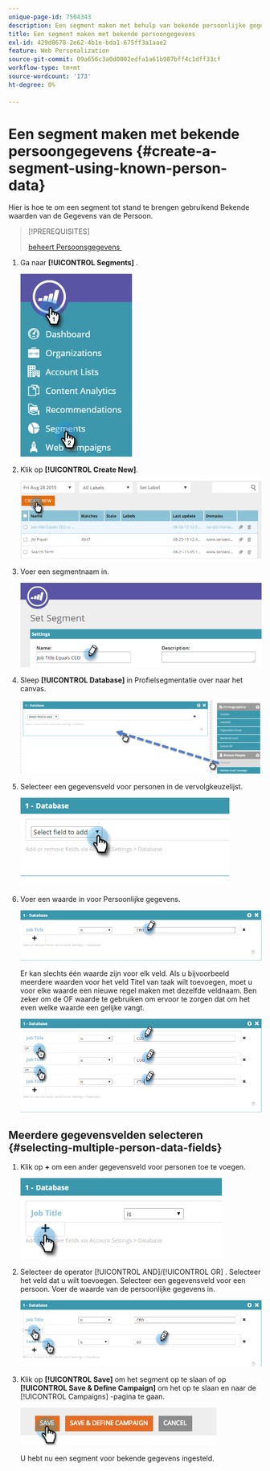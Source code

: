 ```yaml
---
unique-page-id: 7504343
description: Een segment maken met behulp van bekende persoonlijke gegevens - Marketo Docs - Productdocumentatie
title: Een segment maken met bekende persoongegevens
exl-id: 429d8678-2e62-4b1e-bda1-675ff3a1aae2
feature: Web Personalization
source-git-commit: 09a656c3a0d0002edfa1a61b987bff4c1dff33cf
workflow-type: tm+mt
source-wordcount: '173'
ht-degree: 0%

---
```


# Een segment maken met bekende persoongegevens {#create-a-segment-using-known-person-data}

Hier is hoe te om een segment tot stand te brengen gebruikend Bekende waarden van de Gegevens van de Persoon.

>[!PREREQUISITES]
>
>[&#x200B; beheert Persoonsgegevens &#x200B;](/help/marketo/product-docs/web-personalization/using-web-segments/manage-person-data.md)

1. Ga naar **[!UICONTROL Segments]** .

   ![](assets/new-dropdown-segments-hand-2.jpg)

1. Klik op **[!UICONTROL Create New]**.

   ![](assets/image2015-8-28-13-3a19-3a59.png)

1. Voer een segmentnaam in.

   ![](assets/image2015-8-28-13-3a2-3a59.png)

1. Sleep **[!UICONTROL Database]** in Profielsegmentatie over naar het canvas.

   ![](assets/four-1.png)

1. Selecteer een gegevensveld voor personen in de vervolgkeuzelijst.

   ![](assets/five-1.png)

1. Voer een waarde in voor Persoonlijke gegevens.

   ![](assets/six.png)

   Er kan slechts één waarde zijn voor elk veld. Als u bijvoorbeeld meerdere waarden voor het veld Titel van taak wilt toevoegen, moet u voor elke waarde een nieuwe regel maken met dezelfde veldnaam. Ben zeker om de OF waarde te gebruiken om ervoor te zorgen dat om het even welke waarde een gelijke vangt.

   ![](assets/seven-1.png)

## Meerdere gegevensvelden selecteren {#selecting-multiple-person-data-fields}

1. Klik op **+** om een ander gegevensveld voor personen toe te voegen.

   ![](assets/eight.png)

1. Selecteer de operator [!UICONTROL AND]/[!UICONTROL OR] . Selecteer het veld dat u wilt toevoegen. Selecteer een gegevensveld voor een persoon. Voer de waarde van de persoonlijke gegevens in.

   ![](assets/nine.png)

1. Klik op **[!UICONTROL Save]** om het segment op te slaan of op **[!UICONTROL Save & Define Campaign]** om het op te slaan en naar de [!UICONTROL Campaigns] -pagina te gaan.

   ![](assets/image2014-11-19-19-3a48-3a20-1.png)

   U hebt nu een segment voor bekende gegevens ingesteld.

